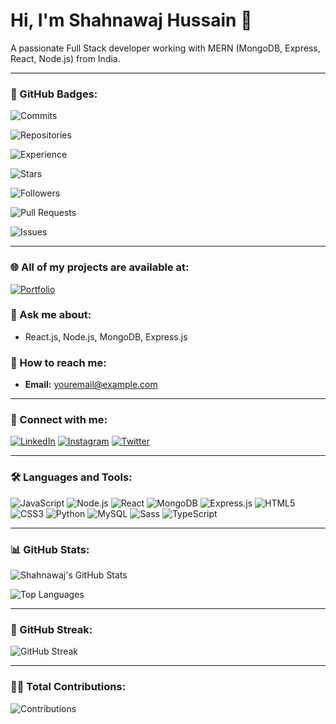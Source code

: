# Hi, I'm Shahnawaj Hussain 👋

A passionate Full Stack developer working with MERN (MongoDB, Express, React, Node.js) from India.

---

### 🏅 GitHub Badges:

<!-- Commits Badge -->
![Commits](https://img.shields.io/badge/Commits-10pt-green?style=flat-square&logo=github)
<!-- Repositories Badge -->
![Repositories](https://img.shields.io/badge/Repositories-28pt-orange?style=flat-square&logo=github)
<!-- Experience Badge -->
![Experience](https://img.shields.io/badge/Experience-Junior%20Dev-10pt-yellow?style=flat-square)
<!-- Stars Badge -->
![Stars](https://img.shields.io/badge/Stars-6pt-lightgrey?style=flat-square)
<!-- Followers Badge -->
![Followers](https://img.shields.io/badge/Followers-5pt-blue?style=flat-square)
<!-- Pull Requests Badge -->
![Pull Requests](https://img.shields.io/badge/Pull%20Requests-1pt-purple?style=flat-square)
<!-- Issues Badge -->
![Issues](https://img.shields.io/badge/Issues-0pt-red?style=flat-square)

---

### 🌐 All of my projects are available at:
[![Portfolio](https://img.shields.io/badge/Portfolio-Link-orange?style=flat-square)](https://yourportfolio.com)

### 💬 Ask me about:
- React.js, Node.js, MongoDB, Express.js

### 📧 How to reach me:
- **Email:** [youremail@example.com](mailto:youremail@example.com)

---

### 📱 Connect with me:

[![LinkedIn](https://img.shields.io/badge/LinkedIn-Connect-blue?style=flat-square&logo=linkedin)](https://linkedin.com/in/yourprofile)
[![Instagram](https://img.shields.io/badge/Instagram-Follow-red?style=flat-square&logo=instagram)](https://instagram.com/yourprofile)
[![Twitter](https://img.shields.io/badge/Twitter-Follow-lightblue?style=flat-square&logo=twitter)](https://twitter.com/yourprofile)

---

### 🛠 Languages and Tools:

![JavaScript](https://img.shields.io/badge/-JavaScript-black?style=flat-square&logo=javascript)
![Node.js](https://img.shields.io/badge/-Node.js-black?style=flat-square&logo=node.js)
![React](https://img.shields.io/badge/-React-black?style=flat-square&logo=react)
![MongoDB](https://img.shields.io/badge/-MongoDB-black?style=flat-square&logo=mongodb)
![Express.js](https://img.shields.io/badge/-Express.js-black?style=flat-square&logo=express)
![HTML5](https://img.shields.io/badge/-HTML5-black?style=flat-square&logo=html5)
![CSS3](https://img.shields.io/badge/-CSS3-black?style=flat-square&logo=css3)
![Python](https://img.shields.io/badge/-Python-black?style=flat-square&logo=python)
![MySQL](https://img.shields.io/badge/-MySQL-black?style=flat-square&logo=mysql)
![Sass](https://img.shields.io/badge/-Sass-black?style=flat-square&logo=sass)
![TypeScript](https://img.shields.io/badge/-TypeScript-black?style=flat-square&logo=typescript)

---

### 📊 GitHub Stats:

<!-- GitHub Stats Card -->
![Shahnawaj's GitHub Stats](https://github-readme-stats.vercel.app/api?username=ShahnawajHussain&show_icons=true&theme=dark)
<!-- Most Used Languages Card -->
![Top Languages](https://github-readme-stats.vercel.app/api/top-langs/?username=ShahnawajHussain&layout=compact&theme=dark)

---

### 🚀 GitHub Streak:

<!-- GitHub Streak Stats -->
![GitHub Streak](https://github-readme-streak-stats.herokuapp.com/?user=ShahnawajHussain&theme=dark)

---

### 👨‍💻 Total Contributions:

![Contributions](https://komarev.com/ghpvc/?username=ShahnawajHussain&color=blue&style=flat-square)

